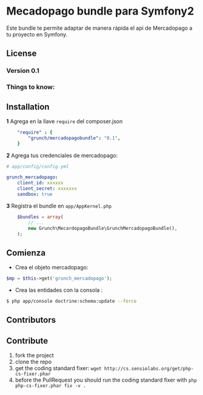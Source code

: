 Mecadopago bundle para Symfony2
============

Este bundle te permite adaptar de manera rápida el api de Mercadopago a tu proyecto en Symfony.

## License

### Version 0.1

### Things to know:

## Installation

**1**  Agrega en la llave `require` del composer.json

``` yml
    "require" : {
        "grunch/mercadopagobundle": "0.1",
    }
``` 

**2** Agrega tus credenciales de mercadopago:

``` yaml
# app/config/config.yml

grunch_mercadopago:
    client_id: xxxxxx
    client_secret: xxxxxxx
    sandbox: true
```

**3** Registra el bundle en ``app/AppKernel.php``

``` php
    $bundles = array(
        // ...
        new Grunch\MecardopagoBundle\GrunchMercadopagoBundle(),
    );
```

## Comienza

- Crea el objeto mercadopago:

``` php
$mp = $this->get('grunch_mercadopago');
```
- Crea las entidades con la consola :

``` bash
$ php app/console doctrine:schema:update --force
```
## Contributors

## Contribute

1. fork the project
2. clone the repo
3. get the coding standard fixer: `wget http://cs.sensiolabs.org/get/php-cs-fixer.phar`
4. before the PullRequest you should run the coding standard fixer with `php php-cs-fixer.phar fix -v .`


